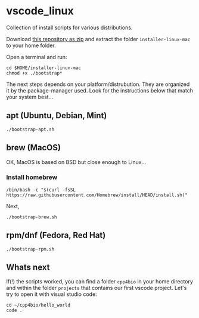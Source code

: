 # vscode_linux

Collection of install scripts for various distributions.

Download [this repository as zip](https://github.com/rugtres/programming4biologists/archive/refs/heads/main.zip) and extract the folder `installer-linux-mac` to your home folder.

Open a terminal and run:

```
cd $HOME/installer-linux-mac
chmod +x ./bootstrap*
```

The next steps depends on your platform/distrubution. They are organized it by the package-manager used. Look for the instructions below that match your system best...

## apt (Ubuntu, Debian, Mint)

```
./bootstrap-apt.sh
```

## brew (MacOS)

OK, MacOS is based on BSD but close enough to Linux... <br>

### Install homebrew


```
/bin/bash -c "$(curl -fsSL https://raw.githubusercontent.com/Homebrew/install/HEAD/install.sh)"
```

Next,

```
./bootstrap-brew.sh
```

## rpm/dnf (Fedora, Red Hat)

```
./bootstrap-rpm.sh
```

## Whats next

If(!) the scripts worked, you can find a folder `cpp4bio` in your home directory and
within the folder `projects` that contains our first vscode project. Let's try to open it
with visual studio code:

```
cd ~/cpp4bio/hello_world
code .
```
